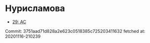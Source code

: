 # Нурисламова
- [29: AC](29.md)

Commit: 3751aad71d828a2e623c0518385c725203411632
 fetched at: 20201116-210239
